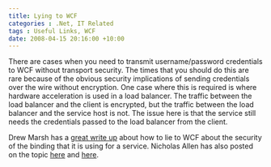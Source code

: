 ```yaml
---
title: Lying to WCF
categories : .Net, IT Related
tags : Useful Links, WCF
date: 2008-04-15 20:16:00 +10:00
---
```


There are cases when you need to transmit username/password credentials to WCF without transport security. The times that you should do this are rare because of the obvious security implications of sending credentials over the wire without encryption. One case where this is required is where hardware acceleration is used in a load balancer. The traffic between the load balancer and the client is encrypted, but the traffic between the load balancer and the service host is not. The issue here is that the service still needs the credentials passed to the load balancer from the client.

Drew Marsh has a [great write up][0] about how to lie to WCF about the security of the binding that it is using for a service. Nicholas Allen has also posted on the topic [here][1] and [here][2].

[0]: http://blog.hackedbrain.com/archive/2006/09/26/5281.aspx
[1]: http://blogs.msdn.com/drnick/archive/2008/03/28/overriding-protection-for-ipsec.aspx
[2]: http://blogs.msdn.com/drnick/archive/2007/01/17/faking-channel-security.aspx
